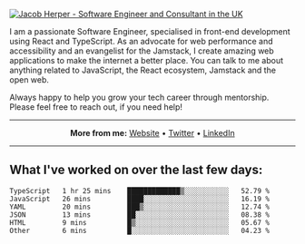 [![Jacob Herper - Software Engineer and Consultant in the UK](https://res.cloudinary.com/jacobherper/image/upload/v1641506277/gh-image.png)](https://jacobherper.com/)

I am a passionate Software Engineer, specialised in front-end development using React and TypeScript. As an advocate for web performance and accessibility and an evangelist for the Jamstack, I create amazing web applications to make the internet a better place. You can talk to me about anything related to JavaScript, the React ecosystem, Jamstack and the open web.

Always happy to help you grow your tech career through mentorship. Please feel free to reach out, if you need help!

---

<p align="center">
  <strong>More from me:</strong> 
  <a href="https://jacobherper.com/">Website</a> •
  <a href="https://twitter.com/intent/follow?screen_name=jakeherp&tw_p=followbutton">Twitter</a> •
  <a href="https://www.linkedin.com/in/jacobherper/">LinkedIn</a>
</p>

---

## What I've worked on over the last few days:

<!--START_SECTION:waka-->

```text
TypeScript   1 hr 25 mins    █████████████▒░░░░░░░░░░░   52.79 %
JavaScript   26 mins         ████░░░░░░░░░░░░░░░░░░░░░   16.19 %
YAML         20 mins         ███▒░░░░░░░░░░░░░░░░░░░░░   12.74 %
JSON         13 mins         ██░░░░░░░░░░░░░░░░░░░░░░░   08.38 %
HTML         9 mins          █▒░░░░░░░░░░░░░░░░░░░░░░░   05.67 %
Other        6 mins          █░░░░░░░░░░░░░░░░░░░░░░░░   04.23 %
```

<!--END_SECTION:waka-->
